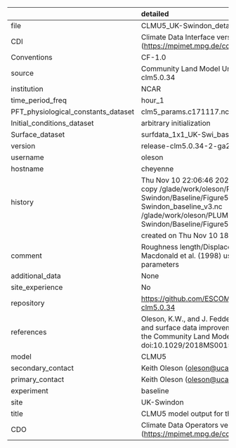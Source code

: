 |                                     | detailed                                                                                                                                                                                                                     |
|:------------------------------------|:-----------------------------------------------------------------------------------------------------------------------------------------------------------------------------------------------------------------------------|
| file                                | CLMU5_UK-Swindon_detailed_v3.nc                                                                                                                                                                                              |
| CDI                                 | Climate Data Interface version 1.9.9 (https://mpimet.mpg.de/cdi)                                                                                                                                                             |
| Conventions                         | CF-1.0                                                                                                                                                                                                                       |
| source                              | Community Land Model Urban version 5 - release-clm5.0.34                                                                                                                                                                     |
| institution                         | NCAR                                                                                                                                                                                                                         |
| time_period_freq                    | hour_1                                                                                                                                                                                                                       |
| PFT_physiological_constants_dataset | clm5_params.c171117.nc                                                                                                                                                                                                       |
| Initial_conditions_dataset          | arbitrary initialization                                                                                                                                                                                                     |
| Surface_dataset                     | surfdata_1x1_UK-Swi_baseline_simyr2000_c210525.nc                                                                                                                                                                            |
| version                             | release-clm5.0.34-2-ga2989b04                                                                                                                                                                                                |
| username                            | oleson                                                                                                                                                                                                                       |
| hostname                            | cheyenne                                                                                                                                                                                                                     |
| history                             | Thu Nov 10 22:06:46 2022: cdo -f nc4 -z zip -b F32 copy /glade/work/oleson/PLUMBER/PLUMBER/UK-Swindon/Baseline/Figure5/CLMU5_UK-Swindon_baseline_v3.nc /glade/work/oleson/PLUMBER/PLUMBER/UK-Swindon/Baseline/Figure5/tmp.nc |
|                                     | created on Thu Nov 10 18:01:15 MST 2022                                                                                                                                                                                      |
| comment                             | Roughness length/Displacement height derived from Macdonald et al. (1998) using provided baseline input parameters                                                                                                           |
| additional_data                     | None                                                                                                                                                                                                                         |
| site_experience                     | No                                                                                                                                                                                                                           |
| repository                          | https://github.com/ESCOMP/CTSM/releases/tag/release-clm5.0.34                                                                                                                                                                |
| references                          | Oleson, K.W., and J. Feddema, 2019: Parameterization and surface data improvements and new capabilities for the Community Land Model Urban (CLMU), JAMES, 11, doi:10.1029/2018MS001586.                                      |
| model                               | CLMU5                                                                                                                                                                                                                        |
| secondary_contact                   | Keith Oleson (oleson@ucar.edu)                                                                                                                                                                                               |
| primary_contact                     | Keith Oleson (oleson@ucar.edu)                                                                                                                                                                                               |
| experiment                          | baseline                                                                                                                                                                                                                     |
| site                                | UK-Swindon                                                                                                                                                                                                                   |
| title                               | CLMU5 model output for the Urban-PLUMBER project                                                                                                                                                                             |
| CDO                                 | Climate Data Operators version 1.9.9 (https://mpimet.mpg.de/cdo)                                                                                                                                                             |
